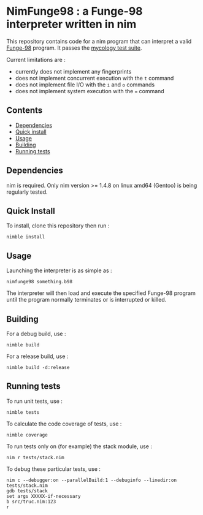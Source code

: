 # NimFunge98 : a Funge-98 interpreter written in nim

This repository contains code for a nim program that can interpret a valid [Funge-98](https://github.com/catseye/Funge-98/blob/master/doc/funge98.markdown) program. It passes the [mycology test suite](https://github.com/Deewiant/Mycology).

Current limitations are :
- currently does not implement any fingerprints
- does not implement concurrent execution with the `t` command
- does not implement file I/O with the `i` and `o` commands
- does not implement system execution with the `=` command

## Contents

- [Dependencies](#dependencies)
- [Quick install](#quick-install)
- [Usage](#usage)
- [Building](#building)
- [Running tests](#running-tests)

## Dependencies

nim is required. Only nim version >= 1.4.8 on linux amd64 (Gentoo) is being regularly tested.

## Quick Install

To install, clone this repository then run :
```
nimble install
```

## Usage

Launching the interpreter is as simple as :
```
nimfunge98 something.b98
```

The interpreter will then load and execute the specified Funge-98 program until the program normally terminates or is interrupted or killed.

## Building

For a debug build, use :
```
nimble build
```

For a release build, use :
```
nimble build -d:release
```

## Running tests

To run unit tests, use :
```
nimble tests
```

To calculate the code coverage of tests, use :
```
nimble coverage
```

To run tests only on (for example) the stack module, use :
```
nim r tests/stack.nim
```

To debug these particular tests, use :
```
nim c --debugger:on --parallelBuild:1 --debuginfo --linedir:on tests/stack.nim
gdb tests/stack
set args XXXXX-if-necessary
b src/truc.nim:123
r
```
